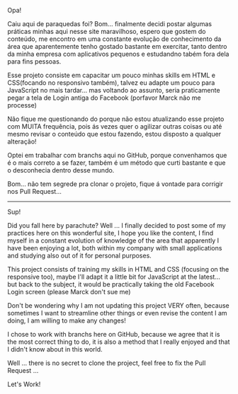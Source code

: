 Opa!

Caiu aqui de paraquedas foi?
Bom... finalmente decidi postar algumas práticas minhas aqui nesse site maravilhoso, espero que gostem do conteúdo, me encontro em uma constante evolução de conhecimento da área que aparentemente tenho gostado bastante em exercitar, tanto dentro da minha empresa com aplicativos pequenos e estudandno tabém fora dela para fins pessoas.

Esse projeto consiste em capacitar um pouco minhas skills em HTML e CSS(focando no responsivo também), talvez eu adapte um pouco para JavaScript no mais tardar... mas voltando ao assunto, seria praticamente pegar a tela de Login antiga do Facebook (porfavor Marck não me processe)

Não fique me questionando do porque não estou atualizando esse projeto com MUITA frequência, pois ás vezes quer o agilizar outras coisas ou até mesmo revisar o conteúdo que estou fazendo, estou disposto a qualquer alteração! 

Optei em trabalhar com branchs aqui no GitHub, porque convenhamos que é o mais correto a se fazer, também é um método que curti bastante e que o desconhecia dentro desse mundo.

Bom... não tem segrede pra clonar o projeto, fique á vontade para corrigir nos Pull Request...

---

Sup!

Did you fall here by parachute?
Well ... I finally decided to post some of my practices here on this wonderful site, I hope you like the content, I find myself in a constant evolution of knowledge of the area that apparently I have been enjoying a lot, both within my company with small applications and studying also out of it for personal purposes.

This project consists of training my skills in HTML and CSS (focusing on the responsive too), maybe I'll adapt it a little bit for JavaScript at the latest... but back to the subject, it would be practically taking the old Facebook Login screen (please Marck don't sue me)

Don't be wondering why I am not updating this project VERY often, because sometimes I want to streamline other things or even revise the content I am doing, I am willing to make any changes!

I chose to work with branchs here on GitHub, because we agree that it is the most correct thing to do, it is also a method that I really enjoyed and that I didn't know about in this world.

Well ... there is no secret to clone the project, feel free to fix the Pull Request ...

Let's Work!
